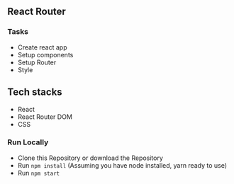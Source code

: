 ## React Router 



### Tasks 

- Create react app
- Setup components
- Setup Router
- Style

## Tech stacks
+ React
+ React Router DOM
+ CSS

### Run Locally
+ Clone this Repository or download the Repository
+ Run `npm install` (Assuming you have node installed, yarn ready to use)
+ Run `npm start` 
